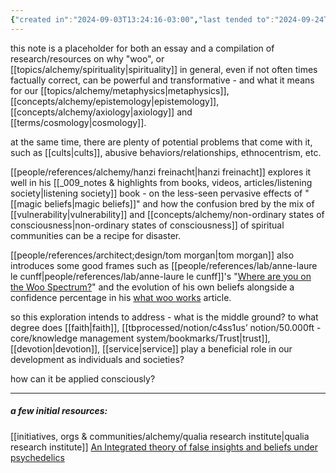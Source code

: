 ```yaml
---
{"created in":"2024-09-03T13:24:16-03:00","last tended to":"2024-09-24T16:05:01-03:00","tags":["alchemy","essay","placeholder","🌱"],"dg-publish":true,"notestage":["🌱"],"created":"2024-09-03T13:24:16.832-03:00","updated":"2025-04-05T14:00:21.741-03:00","permalink":"/writings/minimum-viable-woo/","dgPassFrontmatter":true}
---
```


this note is a placeholder for both an essay and a compilation of research/resources on why "woo", or [[topics/alchemy/spirituality\|spirituality]] in general, even if not often times factually correct, can be powerful and transformative - and what it means for our [[topics/alchemy/metaphysics\|metaphysics]], [[concepts/alchemy/epistemology\|epistemology]], [[concepts/alchemy/axiology\|axiology]] and [[terms/cosmology\|cosmology]].

at the same time, there are plenty of potential problems that come with it, such as [[cults\|cults]], abusive behaviors/relationships, ethnocentrism, etc.

[[people/references/alchemy/hanzi freinacht\|hanzi freinacht]] explores it well in his [[_009_notes & highlights from books, videos, articles/listening society\|listening society]] book - on the less-seen pervasive effects of "[[magic beliefs\|magic beliefs]]" and how the confusion bred by the mix of [[vulnerability\|vulnerability]] and [[concepts/alchemy/non-ordinary states of consciousness\|non-ordinary states of consciousness]] of spiritual communities can be a recipe for disaster.

[[people/references/architect;design/tom morgan\|tom morgan]] also introduces some good frames such as [[people/references/lab/anne-laure le cunff\|people/references/lab/anne-laure le cunff]]'s "[Where are you on the Woo Spectrum?](https://newsletter.nesslabs.com/posts/ness-labs-where-are-you-on-the-woo-spectrum)" and the evolution of his own beliefs alongside a confidence percentage in his [what woo works](https://newsletter.theleading-edge.org/p/what-woo-works) article.

so this exploration intends to address - what is the middle ground? to what degree does [[faith\|faith]], [[tbprocessed/notion/c4ss1us’ notion/50.000ft - core/knowledge management system/bookmarks/Trust\|trust]], [[devotion\|devotion]], [[service\|service]] play a beneficial role in our development as individuals and societies?

how can it be applied consciously?

---

##### a few initial resources:

[[initiatives, orgs & communities/alchemy/qualia research institute\|qualia research institute]]
[An Integrated theory of false insights and beliefs under psychedelics](https://www.nature.com/articles/s44271-024-00120-6)